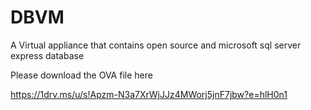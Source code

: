 # DBVM
A Virtual appliance that contains open source and microsoft sql server express database

Please download the OVA file here

https://1drv.ms/u/s!Apzm-N3a7XrWjJJz4MWorj5jnF7jbw?e=hlH0n1


